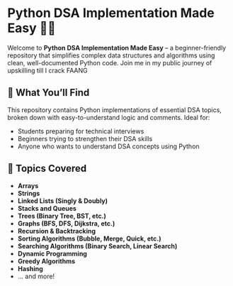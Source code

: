 # Python DSA Implementation Made Easy 🐍✨

Welcome to **Python DSA Implementation Made Easy** – a beginner-friendly repository that simplifies complex data structures and algorithms using clean, well-documented Python code. Join me in my public journey of upskilling till I crack FAANG

## 📘 What You’ll Find

This repository contains Python implementations of essential DSA topics, broken down with easy-to-understand logic and comments. Ideal for:
- Students preparing for technical interviews
- Beginners trying to strengthen their DSA skills
- Anyone who wants to understand DSA concepts using Python

## 🧠 Topics Covered

- **Arrays**
- **Strings**
- **Linked Lists (Singly & Doubly)**
- **Stacks and Queues**
- **Trees (Binary Tree, BST, etc.)**
- **Graphs (BFS, DFS, Dijkstra, etc.)**
- **Recursion & Backtracking**
- **Sorting Algorithms (Bubble, Merge, Quick, etc.)**
- **Searching Algorithms (Binary Search, Linear Search)**
- **Dynamic Programming**
- **Greedy Algorithms**
- **Hashing**
- ... and more!
